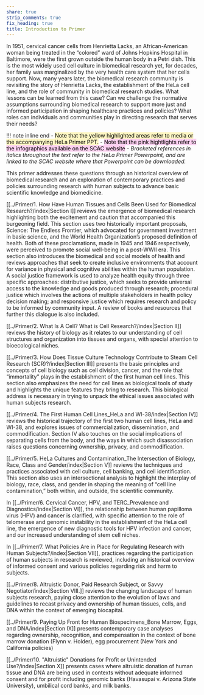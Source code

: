 ```yaml
---
share: true
strip_comments: true
fix_heading: true
title: Introduction to Primer
---
```

In 1951, cervical cancer cells from Henrietta Lacks, an African-American woman being treated in the “colored” ward of Johns Hopkins Hospital in Baltimore, were the first grown outside the human body in a Petri dish. This is the most widely used cell culture in biomedical research yet, for decades, her family was marginalized by the very health care system that her cells support. Now, many years later, the biomedical research community is revisiting the story of Henrietta Lacks, the establishment of the HeLa cell line, and the role of community in biomedical research studies. What lessons can be learned from this case? Can we challenge the normative assumptions surrounding biomedical research to support more just and informed participation in shaping healthcare practices and policies? What roles can individuals and communities play in directing research that serves their needs?

!!! note inline end
	- <mark style="background: #FFF3A3A6;">Note that the yellow highlighted areas refer to media or the accompanying HeLa Primer PPT.</mark>
	- <mark style="background: #FFB8EBA6;">Note that the pink hightlights refer to the infographics available on the SCAC website</mark>
	- *Bracketed references in italics throughout the text refer to the HeLa Primer Powerpoint, and are linked to the SCAC website where that Powerpoint can be downloaded.*

This primer addresses these questions through an historical overview of biomedical research and an exploration of contemporary practices and policies surrounding research with human subjects to advance basic scientific knowledge and biomedicine.

[[../Primer/1. How Have Human Tissues and Cells Been Used for Biomedical Research?/index|Section I]] reviews the emergence of biomedical research highlighting both the excitement and caution that accompanied this burgeoning field. This section uses two historically important proposals, Science: The Endless Frontier, which advocated for government investment in basic science, and the World Health Organization’s proposed definition of health. Both of these proclamations, made in 1945 and 1946 respectively, were perceived to promote social well-being in a post-WWII era. This section also introduces the biomedical and social models of health and reviews approaches that seek to create inclusive environments that account for variance in physical and cognitive abilities within the human population. A social justice framework is used to analyze health equity through three specific approaches: distributive justice, which seeks to provide universal access to the knowledge and goods produced through research; procedural justice which involves the actions of multiple stakeholders in health policy decision making; and responsive justice which requires research and policy to be informed by community input. A review of books and resources that further this dialogue is also included.

[[../Primer/2. What Is A Cell? What is Cell Research?/index|Section II]] reviews the history of biology as it relates to our understanding of cell structures and organization into tissues and organs, with special attention to bioecological niches.

[[../Primer/3. How Does Tissue Culture Technology Contribute to Steam Cell Research (SCR)?/index|Section III]] presents the basic principles and concepts of cell biology such as cell division, cancer, and the role that “immortality” plays in the establishment of the first human cell lines. This section also emphasizes the need for cell lines as biological tools of study and highlights the unique features they bring to research. This biological address is necessary in trying to unpack the ethical issues associated with human subjects research.

[[../Primer/4. The First Human Cell Lines_HeLa and WI-38/index|Section IV]] reviews the historical trajectory of the first two human cell lines, HeLa and WI-38, and explores issues of commercialization, dissemination, and commodification. Section IV also touches on the social implications of separating cells from the body, and the ways in which such disassociation raises questions concerning ownership, privacy, and commodification.

[[../Primer/5. HeLa Cultures and Contamination_The Intersection of Biology, Race, Class and Gender/index|Section V]] reviews the techniques and practices associated with cell culture, cell banking, and cell identification. This section also uses an intersectional analysis to highlight the interplay of biology, race, class, and gender in shaping the meaning of “cell line contamination,” both within, and outside, the scientific community.

In [[../Primer/6. Cervical Cancer, HPV, and TERC_Prevalence and Diagnostics/index|Section VI]], the relationship between human papilloma virus (HPV) and cancer is clarified, with specific attention to the role of telomerase and genomic instability in the establishment of the HeLa cell line, the emergence of new diagnostic tools for HPV infection and cancer, and our increased understanding of stem cell niches.

In [[../Primer/7. What Policies Are in Place for Regulating Research with Human Subjects?/index|Section VII]], practices regarding the participation of human subjects in research is reviewed, including an historical overview of informed consent and various policies regarding risk and harm to subjects.

[[../Primer/8. Altruistic Donor, Paid Research Subject, or Savvy Negotiator/index|Section VIII.]] reviews the changing landscape of human subjects research, paying close attention to the evolution of laws and guidelines to recast privacy and ownership of human tissues, cells, and DNA within the context of emerging biocapital.

[[../Primer/9. Paying Up Front for Human Biospecimens_Bone Marrow, Eggs, and DNA/index|Section IX]] presents contemporary case analyses regarding ownership, recognition, and compensation in the context of bone marrow donation (Flynn v. Holder), egg procurement (New York and California policies)

[[../Primer/10. "Altruistic" Donations for Profit or Unintended Use?/index|Section X]] presents cases where altruistic donation of human tissue and DNA are being used in contexts without adequate informed consent and for profit including genomic banks (Havasupai v. Arizona State University), umbilical cord banks, and milk banks.